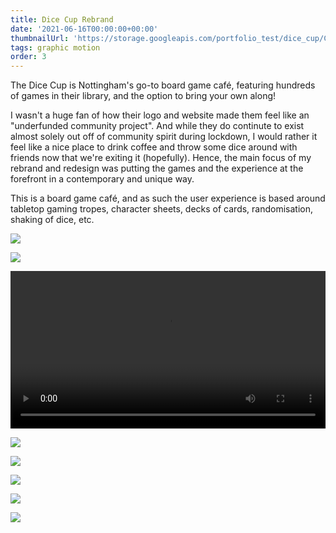 ```yaml
---
title: Dice Cup Rebrand
date: '2021-06-16T00:00:00+00:00'
thumbnailUrl: 'https://storage.googleapis.com/portfolio_test/dice_cup/Cover.png'
tags: graphic motion
order: 3
---
```


The Dice Cup is Nottingham's go-to board game café, featuring hundreds of games in their library, and the option to bring your own along!

I wasn't a huge fan of how their logo and website made them feel like an "underfunded community project". And while they do continute to exist almost solely out off of community spirit during lockdown, I would rather it feel like a nice place to drink coffee and throw some dice around with friends now that we're exiting it (hopefully). Hence, the main focus of my rebrand and redesign was putting the games and the experience at the forefront in a contemporary and unique way. 

This is a board game café, and as such the user experience is based around tabletop gaming tropes, character sheets, decks of cards, randomisation, shaking of dice, etc. 

![](https://storage.googleapis.com/portfolio_test/dice_cup/Board-01.png)

![](https://storage.googleapis.com/portfolio_test/dice_cup/Board-02.png)

<video controls="controls" style="width:100%;">
    <source src="https://storage.googleapis.com/portfolio_test/dice_cup/web-demo.mp4">
</video>

![](https://storage.googleapis.com/portfolio_test/dice_cup/Board-03.png)

![](https://storage.googleapis.com/portfolio_test/dice_cup/Board-04.png)

![](https://storage.googleapis.com/portfolio_test/dice_cup/Board-05.png)

![](https://storage.googleapis.com/portfolio_test/dice_cup/Board-06.png)

![](https://storage.googleapis.com/portfolio_test/dice_cup/Board-07.png)